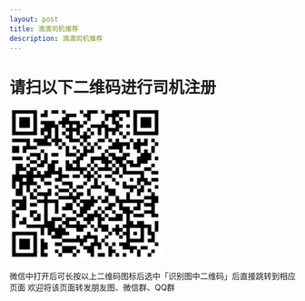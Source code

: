 ```yaml
---
layout: post
title: 滴滴司机推荐
description: 滴滴司机推荐
---
```

# 请扫以下二维码进行司机注册

![推荐二维码](/images/image.png)

微信中打开后可长按以上二维码图标后选中「识别图中二维码」后直接跳转到相应页面
欢迎将该页面转发朋友图、微信群、QQ群

<script>
var _hmt = _hmt || [];
(function() {
  var hm = document.createElement("script");
  hm.src = "https://hm.baidu.com/hm.js?71d54d517e94587e599edd3eb73c13e9";
  var s = document.getElementsByTagName("script")[0]; 
  s.parentNode.insertBefore(hm, s);
})();
</script>
